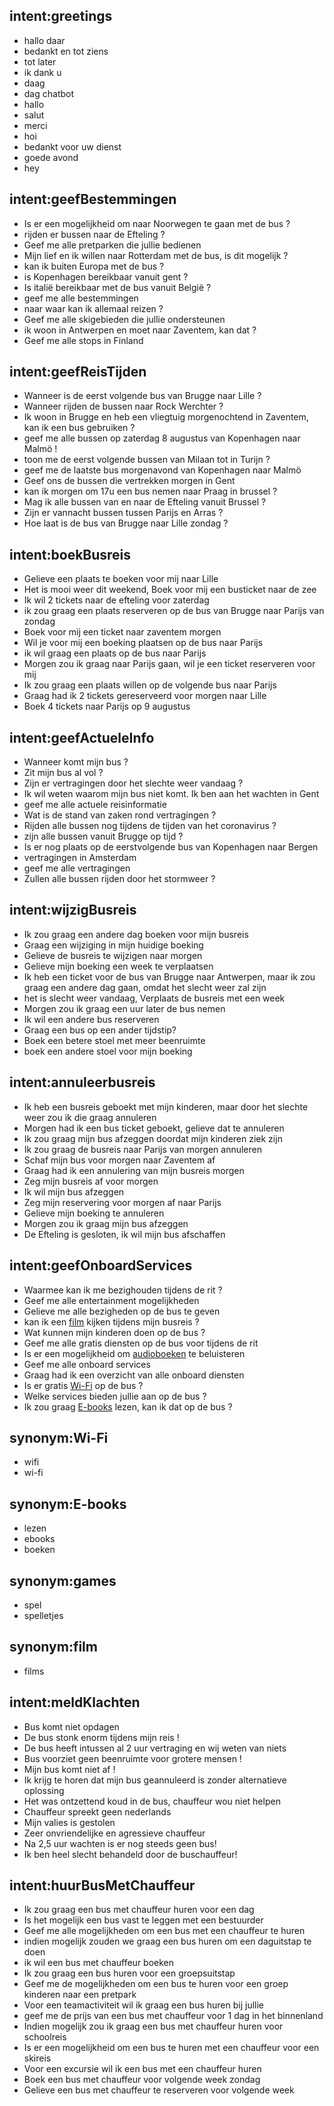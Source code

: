 ## intent:greetings
- hallo daar
- bedankt en tot ziens
- tot later
- ik dank u
- daag
- dag chatbot
- hallo
- salut
- merci
- hoi
- bedankt voor uw dienst
- goede avond
- hey

## intent:geefBestemmingen
- Is er een mogelijkheid om naar Noorwegen te gaan met de bus ?
- rijden er bussen naar de Efteling ?
- Geef me alle pretparken die jullie bedienen
- Mijn lief en ik willen naar Rotterdam met de bus, is dit mogelijk ?
- kan ik buiten Europa met de bus ?
- is Kopenhagen bereikbaar vanuit gent ?
- Is italië bereikbaar met de bus vanuit België ?
- geef me alle bestemmingen
- naar waar kan ik allemaal reizen ?
- Geef me alle skigebieden die jullie ondersteunen
- ik woon in Antwerpen en moet naar Zaventem, kan dat ?
- Geef me alle stops in Finland

## intent:geefReisTijden
- Wanneer is de eerst volgende bus van Brugge naar Lille ?
- Wanneer rijden de bussen naar Rock Werchter ?
- Ik woon in Brugge en heb een vliegtuig morgenochtend in Zaventem, kan ik een bus gebruiken ?
- geef me alle bussen op zaterdag 8 augustus van Kopenhagen naar Malmö !
- toon me de eerst volgende bussen van Milaan tot in Turijn ?
- geef me de laatste bus morgenavond van Kopenhagen naar Malmö
- Geef ons de bussen die vertrekken morgen in Gent
- kan ik morgen om 17u een bus nemen naar Praag in brussel ?
- Mag ik alle bussen van en naar de Efteling vanuit Brussel ?
- Zijn er vannacht bussen tussen Parijs en Arras ?
- Hoe laat is de bus van Brugge naar Lille zondag ?

## intent:boekBusreis
- Gelieve een plaats te boeken voor mij naar Lille
- Het is mooi weer dit weekend, Boek voor mij een busticket naar de zee
- Ik wil 2 tickets naar de efteling voor zaterdag
- ik zou graag een plaats reserveren op de bus van Brugge naar Parijs van zondag
- Boek voor mij een ticket naar zaventem morgen
- Wil je voor mij een boeking plaatsen op de bus naar Parijs
- ik wil graag een plaats op de bus naar Parijs
- Morgen zou ik graag naar Parijs gaan, wil je een ticket reserveren voor mij
- Ik zou graag een plaats willen op de volgende bus naar Parijs
- Graag had ik 2 tickets gereserveerd voor morgen naar Lille
- Boek 4 tickets naar Parijs op 9 augustus

## intent:geefActueleInfo
- Wanneer komt mijn bus ?
- Zit mijn bus al vol ?
- Zijn er vertragingen door het slechte weer vandaag ?
- Ik wil weten waarom mijn bus niet komt. Ik ben aan het wachten in Gent
- geef me alle actuele reisinformatie
- Wat is de stand van zaken rond vertragingen ?
- Rijden alle bussen nog tijdens de tijden van het coronavirus ?
- zijn alle bussen vanuit Brugge op tijd ?
- Is er nog plaats op de eerstvolgende bus van Kopenhagen naar Bergen
- vertragingen in Amsterdam 
- geef me alle vertragingen
- Zullen alle bussen rijden door het stormweer ?

## intent:wijzigBusreis
- Ik zou graag een andere dag boeken voor mijn busreis
- Graag een wijziging in mijn huidige boeking
- Gelieve de busreis te wijzigen naar morgen
- Gelieve mijn boeking een week te verplaatsen
- Ik heb een ticket voor de bus van Brugge naar Antwerpen, maar ik zou graag een andere dag gaan, omdat het slecht weer zal zijn
- het is slecht weer vandaag, Verplaats de busreis met een week
- Morgen zou ik graag een uur later de bus nemen
- Ik wil een andere bus reserveren
- Graag een bus op een ander tijdstip?
- Boek een betere stoel met meer beenruimte
- boek een andere stoel voor mijn boeking

## intent:annuleerbusreis
- Ik heb een busreis geboekt met mijn kinderen, maar door het slechte weer zou ik die graag annuleren
- Morgen had ik een bus ticket geboekt, gelieve dat te annuleren
- Ik zou graag mijn bus afzeggen doordat mijn kinderen ziek zijn
- Ik zou graag de busreis naar Parijs van morgen annuleren
- Schaf mijn bus voor morgen naar Zaventem af
- Graag had ik een annulering van mijn busreis morgen
- Zeg mijn busreis af voor morgen
- Ik wil mijn bus afzeggen
- Zeg mijn reservering voor morgen af naar Parijs
- Gelieve mijn boeking te annuleren
- Morgen zou ik graag mijn bus afzeggen
- De Efteling is gesloten, ik wil mijn bus afschaffen

## intent:geefOnboardServices
- Waarmee kan ik me bezighouden tijdens de rit ?
- Geef me alle entertainment mogelijkheden
- Gelieve me alle bezigheden op de bus te geven
- kan ik een [film](onboardService_type) kijken tijdens mijn busreis ?
- Wat kunnen mijn kinderen doen op de bus ?
- Geef me alle gratis diensten op de bus voor tijdens de rit
- Is er een mogelijkheid om [audioboeken](onboardService_type) te beluisteren
- Geef me alle onboard services
- Graag had ik een overzicht van alle onboard diensten
- Is er gratis [Wi-Fi](onboardService_type) op de bus ?
- Welke services bieden jullie aan op de bus ?
- Ik zou graag [E-books](onboardService_type) lezen, kan ik dat op de bus ?

## synonym:Wi-Fi
- wifi
- wi-fi

## synonym:E-books
- lezen
- ebooks
- boeken

## synonym:games
- spel
- spelletjes

## synonym:film
- films


## intent:meldKlachten
- Bus komt niet opdagen
- De bus stonk enorm tijdens mijn reis !
- De bus heeft intussen al 2 uur vertraging en wij weten van niets
- Bus voorziet geen beenruimte voor grotere mensen !
- Mijn bus komt niet af !
- Ik krijg te horen dat mijn bus geannuleerd is zonder alternatieve oplossing
- Het was ontzettend koud in de bus, chauffeur wou niet helpen
- Chauffeur spreekt geen nederlands
- Mijn valies is gestolen
- Zeer onvriendelijke en agressieve chauffeur
- Na 2,5 uur wachten is er nog steeds geen bus!
- Ik ben heel slecht behandeld door de buschauffeur!

## intent:huurBusMetChauffeur
- Ik zou graag een bus met chauffeur huren voor een dag
- Is het mogelijk een bus vast te leggen met een bestuurder
- Geef me alle mogelijkheden om een bus met een chauffeur te huren
- indien mogelijk zouden we graag een bus huren om een daguitstap te doen
- ik wil een bus met chauffeur boeken
- Ik zou graag een bus huren voor een groepsuitstap
- Geef me de mogelijkheden om een bus te huren voor een groep kinderen naar een pretpark
- Voor een teamactiviteit wil ik graag een bus huren bij jullie
- geef me de prijs van een bus met chauffeur voor 1 dag in het binnenland
- Indien mogelijk zou ik graag een bus met chauffeur huren voor schoolreis
- Is er een mogelijkheid om een bus te huren met een chauffeur voor een skireis
- Voor een excursie wil ik een bus met een chauffeur huren
- Boek een bus met chauffeur voor volgende week zondag
- Gelieve een bus met chauffeur te reserveren voor volgende week